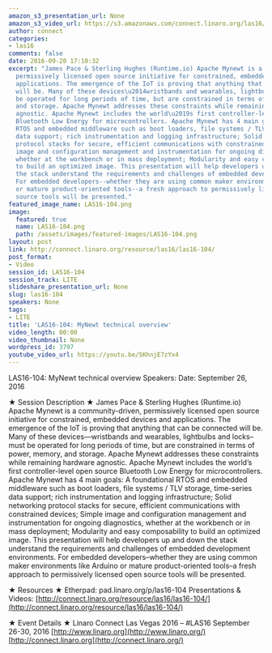 ```yaml
---
amazon_s3_presentation_url: None
amazon_s3_video_url: https://s3.amazonaws.com/connect.linaro.org/las16/Videos/Monday/LAS16-104%20MyNewt%20technical%20Overview.mp4
author: connect
categories:
- las16
comments: false
date: 2016-09-20 17:10:32
excerpt: "James Pace & Sterling Hughes (Runtime.io) Apache Mynewt is a community-driven,
  permissively licensed open source initiative for constrained, embedded devices and
  applications. The emergence of the IoT is proving that anything that can be connected
  will be. Many of these devices\u2014wristbands and wearables, lightbulbs and locks--must
  be operated for long periods of time, but are constrained in terms of power, memory,
  and storage. Apache Mynewt addresses these constraints while remaining hardware
  agnostic. Apache Mynewt includes the world\u2019s first controller-level open source
  Bluetooth Low Energy for microcontrollers. Apache Mynewt has 4 main goals: A foundational
  RTOS and embedded middleware such as boot loaders, file systems / TLV storage, time-series
  data support; rich instrumentation and logging infrastructure; Solid networking
  protocol stacks for secure, efficient communications with constrained devices; Simple
  image and configuration management and instrumentation for ongoing diagnostics,
  whether at the workbench or in mass deployment; Modularity and easy composability
  to build an optimized image. This presentation will help developers up and down
  the stack understand the requirements and challenges of embedded development environments.
  For embedded developers--whether they are using common maker environments like Arduino
  or mature product-oriented tools--a fresh approach to permissively licensed open
  source tools will be presented."
featured_image_name: LAS16-104.png
image:
  featured: true
  name: LAS16-104.png
  path: /assets/images/featured-images/LAS16-104.png
layout: post
link: http://connect.linaro.org/resource/las16/las16-104/
post_format:
- Video
session_id: LAS16-104
session_track: LITE
slideshare_presentation_url: None
slug: las16-104
speakers: None
tags:
- LITE
title: 'LAS16-104: MyNewt technical overview'
video_length: 00:00
video_thumbnail: None
wordpress_id: 3797
youtube_video_url: https://youtu.be/5KhnjE7zYx4
---
```


LAS16-104: MyNewt technical overview
Speakers:
Date: September 26, 2016

★ Session Description ★
James Pace & Sterling Hughes (Runtime.io) Apache Mynewt is a community-driven, permissively licensed open source initiative for constrained, embedded devices and applications. The emergence of the IoT is proving that anything that can be connected will be. Many of these devices—wristbands and wearables, lightbulbs and locks–must be operated for long periods of time, but are constrained in terms of power, memory, and storage. Apache Mynewt addresses these constraints while remaining hardware agnostic. Apache Mynewt includes the world’s first controller-level open source Bluetooth Low Energy for microcontrollers. Apache Mynewt has 4 main goals: A foundational RTOS and embedded middleware such as boot loaders, file systems / TLV storage, time-series data support; rich instrumentation and logging infrastructure; Solid networking protocol stacks for secure, efficient communications with constrained devices; Simple image and configuration management and instrumentation for ongoing diagnostics, whether at the workbench or in mass deployment; Modularity and easy composability to build an optimized image. This presentation will help developers up and down the stack understand the requirements and challenges of embedded development environments. For embedded developers–whether they are using common maker environments like Arduino or mature product-oriented tools–a fresh approach to permissively licensed open source tools will be presented.

★ Resources ★
Etherpad: pad.linaro.org/p/las16-104
Presentations & Videos: [http://connect.linaro.org/resource/las16/las16-104/](http://connect.linaro.org/resource/las16/las16-104/)

★ Event Details ★
Linaro Connect Las Vegas 2016 – #LAS16
September 26-30, 2016
[http://www.linaro.org](http://www.linaro.org/)
[http://connect.linaro.org](http://connect.linaro.org/)